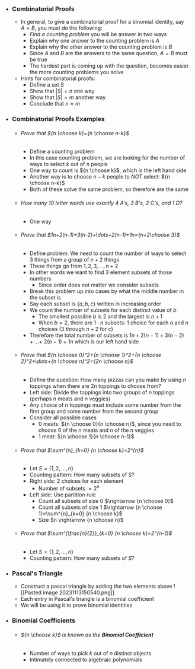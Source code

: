 
- ### Combinatorial Proofs
	- In general, to give a combinatorial proof for a binomial identity, say $A=B$, you must do the following:
		- *Find a counting problem* you will be answer in two ways
		- Explain why one answer to the counting problem is $A$
		- Explain why the other answer to the counting problem is $B$
		- Since $A$ and $B$ are the answers to the same question, $A = B$ must be true
		- The hardest part is coming up with the question, becomes easier the more counting problems you solve
	- Hints for combinatorial proofs:
		- Define a set $S$
		- Show that $|S|=n$ one way
		- Show that $|S|=m$ another way
		- Conclude that $n=m$

- ### Combinatorial Proofs Examples
	- ###### Prove that ${n \choose k}={n \choose n-k}$
		- Define a counting problem
		- In this case counting problem, we are looking for the number of ways to select $k$ out of $n$ people
		- One way to count is ${n \choose k}$, which is the left hand side
		- Another way is to choose $n-k$ people to *NOT* select: ${n \choose n-k}$
		- Both of these solve the same problem, so therefore are the same
	- ###### How many $10$ letter words use exactly $4$ A's, $3$ B's, $2$ C's, and $1$ D?
		- One way 
	- ###### Prove that $1n+2(n-1)+3(n-2)+\dots+2(n-1)+1n={n+2\choose 3}$
		- Define problem: We need to count the number of ways to select $3$ things from a group of $n+2$ things
		- These things go from $1,2,3,\dots,n+2$
		- In other words we want to find $3$ element subsets of those numbers
			- Since order does not matter we consider subsets
		- Break this problem up into cases by what the middle number in the subset is
		- Say each subset is $\{a,b,c\}$ written in increasing order
		- We count the number of subsets for each distinct value of $b$
			- The smallest possible $b$ is $2$ and the largest is $n+1$
			- When $b=2$, there are $1 \cdot n$ subsets: $1$ choice for each $a$ and $n$ choices ($3$ through $n+2$ for $c$)
		- Therefore the total number of subsets is $1n+2(n-1)+3(n-2)+\dots+$ $2(n-1)+1n$ which is our left hand side
	- ###### Prove that ${n \choose 0}^2+{n \choose 1}^2+{n \choose 2}^2+\dots+{n \choose n}^2={2n \choose n}$
		- Define the question: How many pizzas can you make by using $n$ toppings when there are $2n$ toppings to choose from?
		- Left side: Divide the toppings into two groups of $n$ toppings (perhaps $n$ meats and $n$ veggies)
		- Any choice of $n$ toppings must include some number from the first group and some number from the second group
		- Consider all possible cases
			- $0$ meats: ${n \choose 0}{n \choose n}$, since you need to choose $0$ of the $n$ meats and $n$ of the $n$ veggies
			- $1$ meat: ${n \choose 1}{n \choose n-1}$
	- ###### Prove that $\sum^{n}_{k=0} {n \choose k}=2^{n}$
		- Let $S=\{1,2,\dots,n\}$
		- Counting pattern: How many subsets of $S$?
		- Right side: $2$ choices for each element
			- Number of subsets $=2^{n}$
		- Left side: Use partition rule
			- Count all subsets of size $0$ $\rightarrow {n \choose 0}$
			- Count all subsets of size $1$ $\rightarrow {n \choose 1}=\sum^{n}_{k=0} {n \choose k}$
			- Size $n \rightarrow {n \choose n}$
	- ###### Prove that $\sum^{\frac{n}{2}}_{k=0} {n \choose k}=2^{n-1}$
		- Let $S=\{1,2,\dots,n\}$
		- Counting pattern: How many subsets of $S$?

- ### Pascal's Triangle
	- Construct a pascal triangle by adding the two elements above ![[Pasted image 20231113150540.png]]
	- Each entry in Pascal's triangle is a binomial coefficient
	- We will be using it to prove binomial identities

- ### Binomial Coefficients
	- ###### ${n \choose k}$ is known as the **Binomial Coefficient**
		- Number of ways to pick $k$ out of $n$ distinct objects
		- Intimately connected to algebraic polynomials